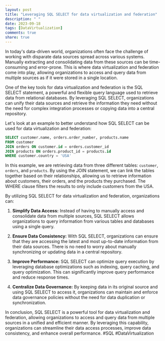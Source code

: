 ```yaml
---
layout: post
title: "Leveraging SQL SELECT for data virtualization and federation"
description: " "
date: 2023-09-18
tags: [DataVirtualization]
comments: true
share: true
---
```


In today's data-driven world, organizations often face the challenge of working with disparate data sources spread across various systems. Manually extracting and consolidating data from these sources can be time-consuming and error-prone. This is where data virtualization and federation come into play, allowing organizations to access and query data from multiple sources as if it were stored in a single location. 

One of the key tools for data virtualization and federation is the SQL SELECT statement, a powerful and flexible query language used to retrieve data from relational databases. By leveraging SQL SELECT, organizations can unify their data sources and retrieve the information they need without the need for complex integration processes or copying data into a central repository.

Let's look at an example to better understand how SQL SELECT can be used for data virtualization and federation:

```sql
SELECT customer.name, orders.order_number, products.name
FROM customer
JOIN orders ON customer.id = orders.customer_id
JOIN products ON orders.product_id = products.id
WHERE customer.country = 'USA'
```

In this example, we are retrieving data from three different tables: `customer`, `orders`, and `products`. By using the JOIN statement, we can link the tables together based on their relationships, allowing us to retrieve information about customers, their orders, and the products they purchased. The WHERE clause filters the results to only include customers from the USA.

By utilizing SQL SELECT for data virtualization and federation, organizations can:

1. **Simplify Data Access:** Instead of having to manually access and consolidate data from multiple sources, SQL SELECT allows organizations to query information from various tables and databases using a single query.

2. **Ensure Data Consistency:** With SQL SELECT, organizations can ensure that they are accessing the latest and most up-to-date information from their data sources. There is no need to worry about manually synchronizing or updating data in a central repository.

3. **Improve Performance:** SQL SELECT can optimize query execution by leveraging database optimizations such as indexing, query caching, and query optimization. This can significantly improve query performance and reduce response times.

4. **Centralize Data Governance:** By keeping data in its original source and using SQL SELECT to access it, organizations can maintain and enforce data governance policies without the need for data duplication or synchronization.

In conclusion, SQL SELECT is a powerful tool for data virtualization and federation, allowing organizations to access and query data from multiple sources in a unified and efficient manner. By leveraging this capability, organizations can streamline their data access processes, improve data consistency, and enhance overall performance. #SQL #DataVirtualization